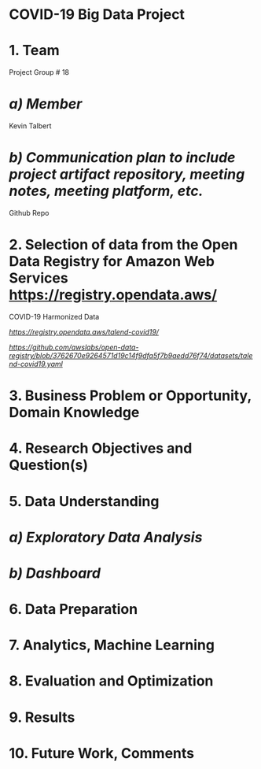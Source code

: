 # COVID-19 Big Data Project

# 1. Team
Project Group # 18

# *a)  Member*
Kevin Talbert

# *b)  Communication plan to include project artifact repository, meeting notes, meeting platform, etc.*
Github Repo


# 2. Selection of data from the Open Data Registry for Amazon Web Services https://registry.opendata.aws/
COVID-19 Harmonized Data

*https://registry.opendata.aws/talend-covid19/*

*https://github.com/awslabs/open-data-registry/blob/3762670e9264571d19c14f9dfa5f7b9aedd76f74/datasets/talend-covid19.yaml*


# 3. Business Problem or Opportunity, Domain Knowledge



# 4. Research Objectives and Question(s)



# 5. Data Understanding

# *a)   Exploratory Data Analysis*

# *b)   Dashboard*


# 6. Data Preparation


# 7. Analytics, Machine Learning


# 8. Evaluation and Optimization


# 9. Results


# 10. Future Work, Comments

